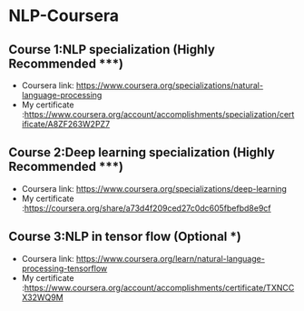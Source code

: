 # NLP-Coursera

## Course 1:NLP specialization (Highly Recommended ***)
* Coursera link: https://www.coursera.org/specializations/natural-language-processing
* My certificate :https://www.coursera.org/account/accomplishments/specialization/certificate/A8ZF263W2PZ7

## Course 2:Deep learning specialization (Highly Recommended ***)
* Coursera link: https://www.coursera.org/specializations/deep-learning
* My certificate :https://coursera.org/share/a73d4f209ced27c0dc605fbefbd8e9cf

## Course 3:NLP in tensor flow (Optional *)
* Coursera link: https://www.coursera.org/learn/natural-language-processing-tensorflow
* My certificate :https://www.coursera.org/account/accomplishments/certificate/TXNCCX32WQ9M


